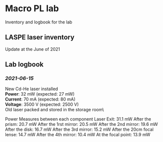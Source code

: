 # Macro PL lab
Inventory and logbook for the lab

## LASPE laser inventory
Update at the June of 2021


## Lab logbook
### *2021-06-15* 
New Cd-He laser installed\
**Power**: 32 mW (expected: 27 mW)\
**Current**: 70 mA (expected: 80 mA)\
**Voltage**: 3500 V (expected: 2500 V)\
Old laser packed and stored in the storage room\

Power Measures between each component
Laser Exit: 31.1 mW
After the prism: 20.7 mW
After the 1rst mirror: 20.5 mW
After the 2nd mirror: 19.6 mW
After the disk: 16.7 mW
After the 3rd mirror: 15.2 mW
After the 20cm focal lense: 14.7 mW
After the 4th mirror: 10.4 mW
At the focal point: 13.9 mW
